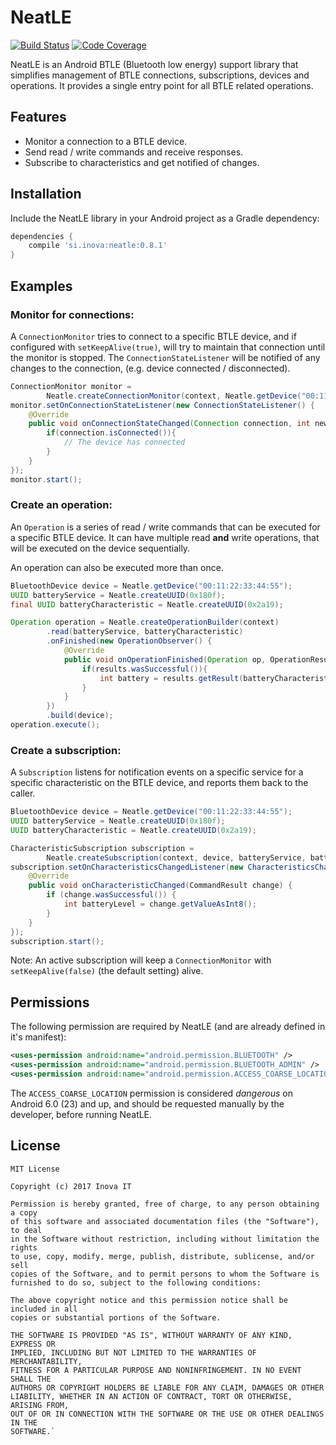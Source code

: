 # NeatLE

[![Build Status](https://img.shields.io/travis/inovait/neatle/master.svg)](https://travis-ci.org/inovait/neatle) [![Code Coverage](https://img.shields.io/codecov/c/github/inovait/neatle.svg)](https://codecov.io/gh/inovait/neatle)

NeatLE is an Android BTLE (Bluetooth low energy) support library that simplifies management of BTLE connections, subscriptions, devices and operations.
It provides a single entry point for all BTLE related operations.

## Features
 * Monitor a connection to a BTLE device.
 * Send read / write commands and receive responses.
 * Subscribe to characteristics and get notified of changes.

## Installation

Include the NeatLE library in your Android project as a Gradle dependency:
```groovy
dependencies {
    compile 'si.inova:neatle:0.8.1'
}
```

## Examples

### Monitor for connections:

A `ConnectionMonitor` tries to connect to a specific BTLE device, and if configured with `setKeepAlive(true)`, will try to maintain that connection until the monitor is stopped.
The `ConnectionStateListener` will be notified of any changes to the connection, (e.g. device connected / disconnected).

```java
ConnectionMonitor monitor =
        Neatle.createConnectionMonitor(context, Neatle.getDevice("00:11:22:33:44:55"));
monitor.setOnConnectionStateListener(new ConnectionStateListener() {
    @Override
    public void onConnectionStateChanged(Connection connection, int newState) {
        if(connection.isConnected()){
            // The device has connected
        }
    }
});
monitor.start();
```


### Create an operation:

An `Operation` is a series of read / write commands that can be executed for a specific BTLE device.
It can have multiple read **and** write operations, that will be executed on the device sequentially.

An operation can also be executed more than once.

```java
BluetoothDevice device = Neatle.getDevice("00:11:22:33:44:55");
UUID batteryService = Neatle.createUUID(0x180f);
final UUID batteryCharacteristic = Neatle.createUUID(0x2a19);

Operation operation = Neatle.createOperationBuilder(context)
        .read(batteryService, batteryCharacteristic)
        .onFinished(new OperationObserver() {
            @Override
            public void onOperationFinished(Operation op, OperationResults results) {
                if(results.wasSuccessful()){
                    int battery = results.getResult(batteryCharacteristic).getValueAsInt8();
                }
            }
        })
        .build(device);
operation.execute();
```


### Create a subscription:

A `Subscription` listens for notification events on a specific service for a specific characteristic on the BTLE device, and reports them back to the caller.
```java
BluetoothDevice device = Neatle.getDevice("00:11:22:33:44:55");
UUID batteryService = Neatle.createUUID(0x180f);
UUID batteryCharacteristic = Neatle.createUUID(0x2a19);

CharacteristicSubscription subscription =
        Neatle.createSubscription(context, device, batteryService, batteryCharacteristic);
subscription.setOnCharacteristicsChangedListener(new CharacteristicsChangedListener() {
    @Override
    public void onCharacteristicChanged(CommandResult change) {
        if (change.wasSuccessful()) {
            int batteryLevel = change.getValueAsInt8();
        }
    }
});
subscription.start();
```
Note: An active subscription will keep a `ConnectionMonitor` with `setKeepAlive(false)` (the default setting) alive.

## Permissions

The following permission are required by NeatLE (and are already defined in it's manifest):

```xml
<uses-permission android:name="android.permission.BLUETOOTH" />
<uses-permission android:name="android.permission.BLUETOOTH_ADMIN" />
<uses-permission android:name="android.permission.ACCESS_COARSE_LOCATION" />
```
The `ACCESS_COARSE_LOCATION` permission is considered *dangerous* on Android 6.0 (23) and up, and should be requested manually by the developer, before running NeatLE.


## License

    MIT License
    
    Copyright (c) 2017 Inova IT
    
    Permission is hereby granted, free of charge, to any person obtaining a copy
    of this software and associated documentation files (the "Software"), to deal
    in the Software without restriction, including without limitation the rights
    to use, copy, modify, merge, publish, distribute, sublicense, and/or sell
    copies of the Software, and to permit persons to whom the Software is
    furnished to do so, subject to the following conditions:
    
    The above copyright notice and this permission notice shall be included in all
    copies or substantial portions of the Software.
    
    THE SOFTWARE IS PROVIDED "AS IS", WITHOUT WARRANTY OF ANY KIND, EXPRESS OR
    IMPLIED, INCLUDING BUT NOT LIMITED TO THE WARRANTIES OF MERCHANTABILITY,
    FITNESS FOR A PARTICULAR PURPOSE AND NONINFRINGEMENT. IN NO EVENT SHALL THE
    AUTHORS OR COPYRIGHT HOLDERS BE LIABLE FOR ANY CLAIM, DAMAGES OR OTHER
    LIABILITY, WHETHER IN AN ACTION OF CONTRACT, TORT OR OTHERWISE, ARISING FROM,
    OUT OF OR IN CONNECTION WITH THE SOFTWARE OR THE USE OR OTHER DEALINGS IN THE
    SOFTWARE.`